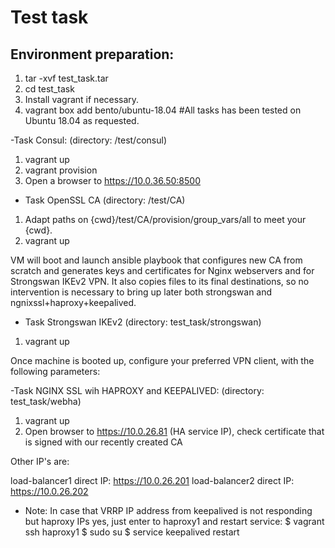 # Test task 

Environment preparation:
------------------------

1) tar -xvf test_task.tar
2) cd test_task
3) Install vagrant if necessary.
4) vagrant box add bento/ubuntu-18.04 #All tasks has been tested on Ubuntu 18.04 as requested. 

-Task Consul: (directory: /test/consul)

1) vagrant up
2) vagrant provision
3) Open a browser to https://10.0.36.50:8500 



- Task OpenSSL CA (directory: /test/CA)

1) Adapt paths on {cwd}/test/CA/provision/group_vars/all to meet your {cwd}. 
2) vagrant up 

VM will boot and launch ansible playbook that configures new CA from scratch and generates keys and certificates for Nginx webservers and for Strongswan IKEv2 VPN. It also copies files to its final destinations, so no intervention is necessary to bring up later both strongswan and ngnixssl+haproxy+keepalived.


- Task Strongswan IKEv2 (directory: test_task/strongswan)

1) vagrant up

Once machine is booted up, configure your preferred VPN client, with the following parameters:



-Task NGINX SSL wih HAPROXY and KEEPALIVED: (directory: test_task/webha) 

1) vagrant up
2) Open browser to https://10.0.26.81 (HA service IP), check certificate that is signed with our recently created CA

Other IP's are:

load-balancer1 direct IP: https://10.0.26.201
load-balancer2 direct IP: https://10.0.26.202

* Note: In case that VRRP IP address from keepalived is not responding but haproxy IPs yes, just enter to haproxy1 and restart service:
	$ vagrant ssh haproxy1
	$ sudo su
	$ service keepalived restart



